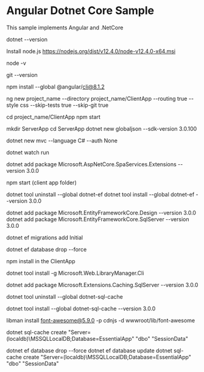 # Angular Dotnet Core Sample
This sample implements Angular and .NetCore

dotnet --version

Install node.js https://nodejs.org/dist/v12.4.0/node-v12.4.0-x64.msi

node -v

git --version

npm install --global @angular/cli@8.1.2

ng new project_name --directory project_name/ClientApp --routing true --style css --skip-tests true --skip-git true

cd project_name/ClientApp
npm start

mkdir ServerApp
cd ServerApp
dotnet new globaljson --sdk-version 3.0.100

dotnet new mvc --language C# --auth None

dotnet watch run

dotnet add package Microsoft.AspNetCore.SpaServices.Extensions --version 3.0.0

npm start (client app folder)

dotnet tool uninstall --global dotnet-ef
dotnet tool install --global dotnet-ef --version 3.0.0

dotnet add package Microsoft.EntityFrameworkCore.Design --version 3.0.0
dotnet add package Microsoft.EntityFrameworkCore.SqlServer --version 3.0.0

dotnet ef migrations add Initial

dotnet ef database drop --force

npm install in the ClientApp

dotnet tool install -g Microsoft.Web.LibraryManager.Cli

dotnet add package Microsoft.Extensions.Caching.SqlServer --version 3.0.0

dotnet tool uninstall --global dotnet-sql-cache

dotnet tool install --global dotnet-sql-cache --version 3.0.0

libman install font-awesome@5.9.0 -p cdnjs -d wwwroot/lib/font-awesome

dotnet sql-cache create "Server=(localdb)\MSSQLLocalDB;Database=EssentialApp" "dbo" "SessionData"

dotnet ef database drop --force
dotnet ef database update
dotnet sql-cache create "Server=(localdb)\MSSQLLocalDB;Database=EssentialApp" "dbo" "SessionData"

